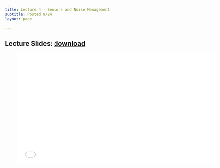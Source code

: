 ```yaml
---
title: Lecture 4 - Sensors and Noise Management
subtitle: Posted 9/24
layout: page

---
```


## Lecture Slides: [download](../CSCI_420_Introduction.pdf)

<figure class="image is-16by9">
    <iframe class="has-ratio" frameborder="0" scrolling="yes" width="640" height="360"
        src="../CSCI_420_Sensors_and_Noise_Management.pdf">
    </iframe>
</figure>